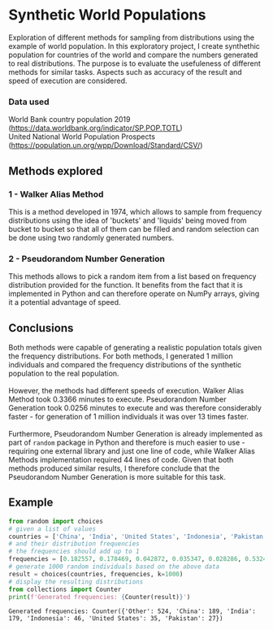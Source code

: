# Synthetic World Populations
Exploration of different methods for sampling from distributions using the example of world population. In this exploratory project, I create synthethic population for countries of the world and compare the numbers generated to real distributions. The purpose is to evaluate the usefuleness of different methods for similar tasks. Aspects such as accuracy of the result and speed of execution are considered.

### Data used
World Bank country population 2019 (https://data.worldbank.org/indicator/SP.POP.TOTL)<br>
United National World Population Prospects (https://population.un.org/wpp/Download/Standard/CSV/)<br>

## Methods explored

### 1 - Walker Alias Method
This is a method developed in 1974, which allows to sample from frequency distributions using the idea of 'buckets' and 'liquids' being moved from bucket to bucket so that all of them can be filled and random selection can be done using two randomly generated numbers.
### 2 - Pseudorandom Number Generation
This methods allows to pick a random item from a list based on frequency distribution provided for the function. It benefits from the fact that it is implemented in Python and can therefore operate on NumPy arrays, giving it a potential advantage of speed.

## Conclusions
Both methods were capable of generating a realistic population totals given the frequency distributions. For both methods, I generated 1 million individuals and compared the frequency distributions of the synthetic population to the real population.<br><br>
However, the methods had different speeds of execution. Walker Alias Method took 0.3366 minutes to execute. Pseudorandom Number Generation took 0.0256 minutes to execute and was therefore considerably faster - for generation of 1 million individuals it was over 13 times faster.<br><br>
Furthermore, Pseudorandom Number Generation is already implemented as part of `random` package in Python and therefore is much easier to use - requiring one external library and just one line of code, while Walker Alias Methods implementation required 44 lines of code. Given that both methods produced similar results, I therefore conclude that the Pseudorandom Number Generation is more suitable for this task.
## Example
```Python
from random import choices
# given a list of values
countries = ['China', 'India', 'United States', 'Indonesia', 'Pakistan', 'Other']
# and their distribution frequencies
# the frequencies should add up to 1
frequencies = [0.182557, 0.178469, 0.042872, 0.035347, 0.028286, 0.532469]
# generate 1000 random individuals based on the above data
result = choices(countries, frequencies, k=1000)
# display the resulting distributions
from collections import Counter
print(f'Generated frequencies: {Counter(result)}')
```
```
Generated frequencies: Counter({'Other': 524, 'China': 189, 'India': 179, 'Indonesia': 46, 'United States': 35, 'Pakistan': 27})
```
